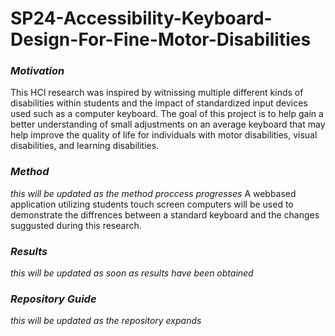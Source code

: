 # SP24-Accessibility-Keyboard-Design-For-Fine-Motor-Disabilities

### _Motivation_
This HCI research was inspired by witnissing multiple different kinds of disabilities within students and the impact of standardized input devices used such as a computer keyboard. The goal of this project is to help gain a better understanding of small adjustments on an average keyboard that may help improve the quality of life for individuals with motor disabilities, visual disabilities, and learning disabilities. 

### _Method_
_*this will be updated as the method proccess progresses*_
A webbased application utilizing students touch screen computers will be used to demonstrate the diffrences between a standard keyboard and the changes suggusted during this research.

### _Results_
_*this will be updated as soon as results have been obtained*_

### _Repository Guide_
_*this will be updated as the repository expands*_
